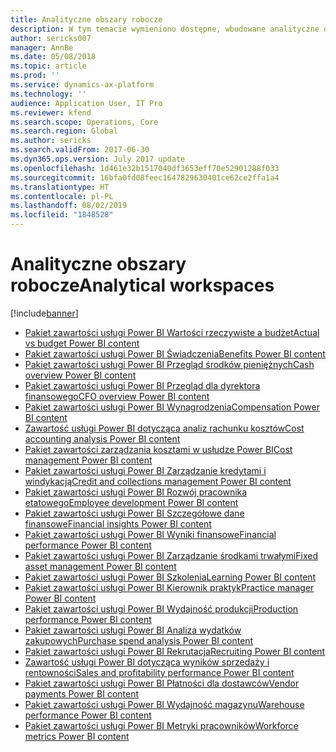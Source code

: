 ```yaml
---
title: Analityczne obszary robocze
description: W tym temacie wymieniono dostępne, wbudowane analityczne obszary robocze oraz wskazano zasoby, gdzie można uzyskać więcej informacji na ich temat.
author: sericks007
manager: AnnBe
ms.date: 05/08/2018
ms.topic: article
ms.prod: ''
ms.service: dynamics-ax-platform
ms.technology: ''
audience: Application User, IT Pro
ms.reviewer: kfend
ms.search.scope: Operations, Core
ms.search.region: Global
ms.author: sericks
ms.search.validFrom: 2017-06-30
ms.dyn365.ops.version: July 2017 update
ms.openlocfilehash: 1d461e32b1517040df3653eff70e52901288f033
ms.sourcegitcommit: 16bfa0fd08feec1647829630401ce62ce2ffa1a4
ms.translationtype: HT
ms.contentlocale: pl-PL
ms.lasthandoff: 08/02/2019
ms.locfileid: "1848528"
---
```

# <a name="analytical-workspaces"></a><span data-ttu-id="edd3b-103">Analityczne obszary robocze</span><span class="sxs-lookup"><span data-stu-id="edd3b-103">Analytical workspaces</span></span>
[!include[banner](../includes/banner.md)]

- [<span data-ttu-id="edd3b-104">Pakiet zawartości usługi Power BI Wartości rzeczywiste a budżet</span><span class="sxs-lookup"><span data-stu-id="edd3b-104">Actual vs budget Power BI content</span></span>](ledger-budgets-power-bi.md)
- [<span data-ttu-id="edd3b-105">Pakiet zawartości usługi Power BI Świadczenia</span><span class="sxs-lookup"><span data-stu-id="edd3b-105">Benefits Power BI content</span></span>](benefits-power-bi.md)
- [<span data-ttu-id="edd3b-106">Pakiet zawartości usługi Power BI Przegląd środków pieniężnych</span><span class="sxs-lookup"><span data-stu-id="edd3b-106">Cash overview Power BI content</span></span>](../../financials/cash-bank-management/Cash-Overview-Power-BI-content.md)
- [<span data-ttu-id="edd3b-107">Pakiet zawartości usługi Power BI Przegląd dla dyrektora finansowego</span><span class="sxs-lookup"><span data-stu-id="edd3b-107">CFO overview Power BI content</span></span>](CFO-power-bi.md)
- [<span data-ttu-id="edd3b-108">Pakiet zawartości usługi Power BI Wynagrodzenia</span><span class="sxs-lookup"><span data-stu-id="edd3b-108">Compensation Power BI content</span></span>](compensation-power-bi.md)
- [<span data-ttu-id="edd3b-109">Zawartość usługi Power BI dotycząca analiz rachunku kosztów</span><span class="sxs-lookup"><span data-stu-id="edd3b-109">Cost accounting analysis Power BI content</span></span>](cost-accounting-analysis-content-pack.md) 
- [<span data-ttu-id="edd3b-110">Pakiet zawartości zarządzania kosztami w usłudze Power BI</span><span class="sxs-lookup"><span data-stu-id="edd3b-110">Cost management Power BI content</span></span>](cost-management-content-pack.md)
- [<span data-ttu-id="edd3b-111">Pakiet zawartości usługi Power BI Zarządzanie kredytami i windykacją</span><span class="sxs-lookup"><span data-stu-id="edd3b-111">Credit and collections management Power BI content</span></span>](../../financials/accounts-receivable/credit-collections-power-bi.md)
- [<span data-ttu-id="edd3b-112">Pakiet zawartości usługi Power BI Rozwój pracownika etatowego</span><span class="sxs-lookup"><span data-stu-id="edd3b-112">Employee development Power BI content</span></span>](employee-development-PBI.md) 
- [<span data-ttu-id="edd3b-113">Pakiet zawartości usługi Power BI Szczegółowe dane finansowe</span><span class="sxs-lookup"><span data-stu-id="edd3b-113">Financial insights Power BI content</span></span>](financial-insights.md)
- [<span data-ttu-id="edd3b-114">Pakiet zawartości usługi Power BI Wyniki finansowe</span><span class="sxs-lookup"><span data-stu-id="edd3b-114">Financial performance Power BI content</span></span>](financial-performance-power-bi-content-pack.md)
- [<span data-ttu-id="edd3b-115">Pakiet zawartości usługi Power BI Zarządzanie środkami trwałymi</span><span class="sxs-lookup"><span data-stu-id="edd3b-115">Fixed asset management Power BI content</span></span>](../../financials/fixed-assets/Fixed-asset-management-workspace.md)
- [<span data-ttu-id="edd3b-116">Pakiet zawartości usługi Power BI Szkolenia</span><span class="sxs-lookup"><span data-stu-id="edd3b-116">Learning Power BI content</span></span>](learning-power-bi.md)
- [<span data-ttu-id="edd3b-117">Pakiet zawartości usługi Power BI Kierownik praktyk</span><span class="sxs-lookup"><span data-stu-id="edd3b-117">Practice manager Power BI content</span></span>](practice-manager-power-bi.md)
- [<span data-ttu-id="edd3b-118">Pakiet zawartości usługi Power BI Wydajność produkcji</span><span class="sxs-lookup"><span data-stu-id="edd3b-118">Production performance Power BI content</span></span>](production-performance-power-bi.md)
- [<span data-ttu-id="edd3b-119">Pakiet zawartości usługi Power BI Analiza wydatków zakupowych</span><span class="sxs-lookup"><span data-stu-id="edd3b-119">Purchase spend analysis Power BI content</span></span>](purchase-content-pack-for-power-bi.md) 
- [<span data-ttu-id="edd3b-120">Pakiet zawartości usługi Power BI Rekrutacja</span><span class="sxs-lookup"><span data-stu-id="edd3b-120">Recruiting Power BI content</span></span>](recruiting-analysis-power-bi-content-pack.md) 
- [<span data-ttu-id="edd3b-121">Zawartość usługi Power BI dotycząca wyników sprzedaży i rentowności</span><span class="sxs-lookup"><span data-stu-id="edd3b-121">Sales and profitability performance Power BI content</span></span>](sales-profitability-performance-content-pack.md)
- [<span data-ttu-id="edd3b-122">Pakiet zawartości usługi Power BI Płatności dla dostawców</span><span class="sxs-lookup"><span data-stu-id="edd3b-122">Vendor payments Power BI content</span></span>](../../financials/accounts-payable/Vendor-payments-workspace.md)
- [<span data-ttu-id="edd3b-123">Pakiet zawartości usługi Power BI Wydajność magazynu</span><span class="sxs-lookup"><span data-stu-id="edd3b-123">Warehouse performance Power BI content</span></span>](warehouse-power-bi-content.md)
- [<span data-ttu-id="edd3b-124">Pakiet zawartości usługi Power BI Metryki pracowników</span><span class="sxs-lookup"><span data-stu-id="edd3b-124">Workforce metrics Power BI content</span></span>](workforce-analysis-power-bi-content-pack.md)
